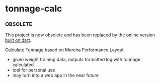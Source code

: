 # tonnage-calc

### OBSOLETE

This project is now obsolete and has been replaced by the [online version built on dart](http://github.com/wooken/mpt-log).

Calculate Tonnage based on Moreira Performance Layout

- given weight training data, outputs formatted log with tonnage calculated
- tool for personal use
- may turn into a web app in the near future
